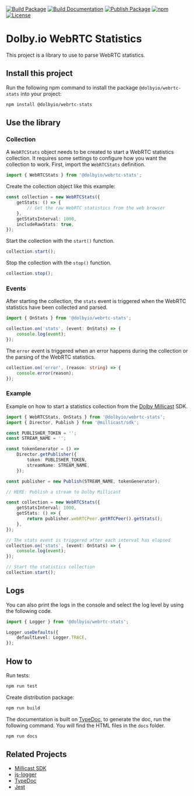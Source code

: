 [![Build Package](https://github.com/DolbyIO/web-webrtc-stats/actions/workflows/build-package.yml/badge.svg)](https://github.com/DolbyIO/web-webrtc-stats/actions/workflows/build-package.yml)
[![Build Documentation](https://github.com/DolbyIO/web-webrtc-stats/actions/workflows/build-documentation.yml/badge.svg)](https://github.com/DolbyIO/web-webrtc-stats/actions/workflows/build-documentation.yml)
[![Publish Package](https://github.com/DolbyIO/web-webrtc-stats/actions/workflows/publish-package.yml/badge.svg)](https://github.com/DolbyIO/web-webrtc-stats/actions/workflows/publish-package.yml)
[![npm](https://img.shields.io/npm/v/@dolbyio/webrtc-stats)](https://www.npmjs.com/package/@dolbyio/webrtc-stats)
[![License](https://img.shields.io/github/license/DolbyIO/web-webrtc-stats)](LICENSE)

# Dolby.io WebRTC Statistics

This project is a library to use to parse WebRTC statistics.

## Install this project

Run the following npm command to install the package `@dolbyio/webrtc-stats` into your project:

```bash
npm install @dolbyio/webrtc-stats
```

## Use the library

### Collection

A `WebRTCStats` object needs to be created to start a WebRTC statistics collection. It requires some settings to configure how you want the collection to work. First, import the `WebRTCStats` definition.

```ts
import { WebRTCStats } from '@dolbyio/webrtc-stats';
```

Create the collection object like this example:

```ts
const collection = new WebRTCStats({
    getStats: () => {
        // Get the raw WebRTC statistics from the web browser
    },
    getStatsInterval: 1000,
    includeRawStats: true,
});
```

Start the collection with the `start()` function.

```ts
collection.start();
```

Stop the collection with the `stop()` function.

```ts
collection.stop();
```

### Events

After starting the collection, the `stats` event is triggered when the WebRTC statistics have been collected and parsed.

```ts
import { OnStats } from '@dolbyio/webrtc-stats';

collection.on('stats', (event: OnStats) => {
    console.log(event);
});
```

The `error` event is triggered when an error happens during the collection or the parsing of the WebRTC statistics.

```ts
collection.on('error', (reason: string) => {
    console.error(reason);
});
```

### Example

Example on how to start a statistics collection from the [Dolby Millicast](https://docs.dolby.io/streaming-apis/docs) SDK.

```ts
import { WebRTCStats, OnStats } from '@dolbyio/webrtc-stats';
import { Director, Publish } from '@millicast/sdk';

const PUBLISHER_TOKEN = '';
const STREAM_NAME = '';

const tokenGenerator = () =>
    Director.getPublisher({
        token: PUBLISHER_TOKEN,
        streamName: STREAM_NAME,
    });

const publisher = new Publish(STREAM_NAME, tokenGenerator);

// HERE: Publish a stream to Dolby Millicast

const collection = new WebRTCStats({
    getStatsInterval: 1000,
    getStats: () => {
        return publisher.webRTCPeer.getRTCPeer().getStats();
    },
});

// The stats event is triggered after each interval has elapsed
collection.on('stats', (event: OnStats) => {
    console.log(event);
});

// Start the statistics collection
collection.start();
```

## Logs

You can also print the logs in the console and select the log level by using the following code.

```ts
import { Logger } from '@dolbyio/webrtc-stats';

Logger.useDefaults({
    defaultLevel: Logger.TRACE,
});
```

## How to

Run tests:

```bash
npm run test
```

Create distribution package:

```bash
npm run build
```

The documentation is built on [TypeDoc](https://typedoc.org), to generate the doc, run the following command. You will find the HTML files in the `docs` folder.

```bash
npm run docs
```

## Related Projects

-   [Millicast SDK](https://github.com/millicast/millicast-sdk)
-   [js-logger](https://github.com/jonnyreeves/js-logger)
-   [TypeDoc](https://typedoc.org)
-   [Jest](https://jestjs.io/)
